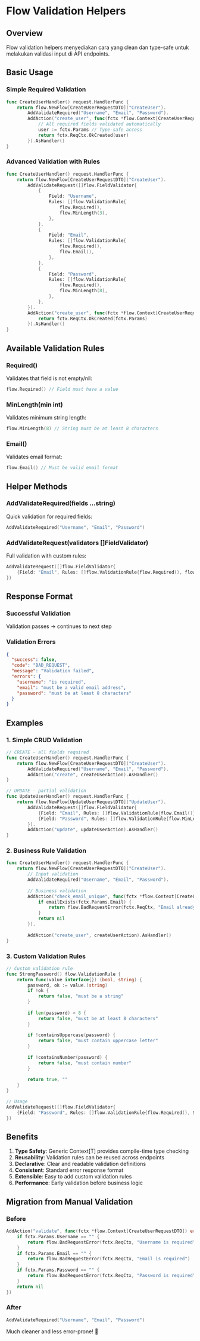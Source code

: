 # Flow Validation Helpers

## Overview

Flow validation helpers menyediakan cara yang clean dan type-safe untuk melakukan validasi input di API endpoints.

## Basic Usage

### Simple Required Validation
```go
func CreateUserHandler() request.HandlerFunc {
	return flow.NewFlow[CreateUserRequestDTO]("CreateUser").
		AddValidateRequired("Username", "Email", "Password").
		AddAction("create_user", func(fctx *flow.Context[CreateUserRequestDTO]) error {
			// All required fields validated automatically
			user := fctx.Params // Type-safe access
			return fctx.ReqCtx.OkCreated(user)
		}).AsHandler()
}
```

### Advanced Validation with Rules
```go
func CreateUserHandler() request.HandlerFunc {
	return flow.NewFlow[CreateUserRequestDTO]("CreateUser").
		AddValidateRequest([]flow.FieldValidator{
			{
				Field: "Username", 
				Rules: []flow.ValidationRule{
					flow.Required(),
					flow.MinLength(3),
				},
			},
			{
				Field: "Email", 
				Rules: []flow.ValidationRule{
					flow.Required(),
					flow.Email(),
				},
			},
			{
				Field: "Password", 
				Rules: []flow.ValidationRule{
					flow.Required(),
					flow.MinLength(8),
				},
			},
		}).
		AddAction("create_user", func(fctx *flow.Context[CreateUserRequestDTO]) error {
			return fctx.ReqCtx.OkCreated(fctx.Params)
		}).AsHandler()
}
```

## Available Validation Rules

### Required()
Validates that field is not empty/nil:
```go
flow.Required() // Field must have a value
```

### MinLength(min int)
Validates minimum string length:
```go
flow.MinLength(8) // String must be at least 8 characters
```

### Email()
Validates email format:
```go
flow.Email() // Must be valid email format
```

## Helper Methods

### AddValidateRequired(fields ...string)
Quick validation for required fields:
```go
AddValidateRequired("Username", "Email", "Password")
```

### AddValidateRequest(validators []FieldValidator)
Full validation with custom rules:
```go
AddValidateRequest([]flow.FieldValidator{
	{Field: "Email", Rules: []flow.ValidationRule{flow.Required(), flow.Email()}},
})
```

## Response Format

### Successful Validation
Validation passes → continues to next step

### Validation Errors
```json
{
  "success": false,
  "code": "BAD_REQUEST",
  "message": "Validation failed",
  "errors": {
    "username": "is required",
    "email": "must be a valid email address",
    "password": "must be at least 8 characters"
  }
}
```

## Examples

### 1. Simple CRUD Validation
```go
// CREATE - all fields required
func CreateUserHandler() request.HandlerFunc {
	return flow.NewFlow[CreateUserRequestDTO]("CreateUser").
		AddValidateRequired("Username", "Email", "Password").
		AddAction("create", createUserAction).AsHandler()
}

// UPDATE - partial validation  
func UpdateUserHandler() request.HandlerFunc {
	return flow.NewFlow[UpdateUserRequestDTO]("UpdateUser").
		AddValidateRequest([]flow.FieldValidator{
			{Field: "Email", Rules: []flow.ValidationRule{flow.Email()}},
			{Field: "Password", Rules: []flow.ValidationRule{flow.MinLength(8)}},
		}).
		AddAction("update", updateUserAction).AsHandler()
}
```

### 2. Business Rule Validation
```go
func CreateUserHandler() request.HandlerFunc {
	return flow.NewFlow[CreateUserRequestDTO]("CreateUser").
		// Input validation
		AddValidateRequired("Username", "Email", "Password").
		
		// Business validation
		AddAction("check_email_unique", func(fctx *flow.Context[CreateUserRequestDTO]) error {
			if emailExists(fctx.Params.Email) {
				return flow.BadRequestError(fctx.ReqCtx, "Email already exists")
			}
			return nil
		}).
		
		AddAction("create_user", createUserAction).AsHandler()
}
```

### 3. Custom Validation Rules
```go
// Custom validation rule
func StrongPassword() flow.ValidationRule {
	return func(value interface{}) (bool, string) {
		password, ok := value.(string)
		if !ok {
			return false, "must be a string"
		}
		
		if len(password) < 8 {
			return false, "must be at least 8 characters"
		}
		
		if !containsUppercase(password) {
			return false, "must contain uppercase letter"
		}
		
		if !containsNumber(password) {
			return false, "must contain number"
		}
		
		return true, ""
	}
}

// Usage
AddValidateRequest([]flow.FieldValidator{
	{Field: "Password", Rules: []flow.ValidationRule{flow.Required(), StrongPassword()}},
})
```

## Benefits

1. **Type Safety**: Generic Context[T] provides compile-time type checking
2. **Reusability**: Validation rules can be reused across endpoints
3. **Declarative**: Clear and readable validation definitions
4. **Consistent**: Standard error response format
5. **Extensible**: Easy to add custom validation rules
6. **Performance**: Early validation before business logic

## Migration from Manual Validation

### Before
```go
AddAction("validate", func(fctx *flow.Context[CreateUserRequestDTO]) error {
	if fctx.Params.Username == "" {
		return flow.BadRequestError(fctx.ReqCtx, "Username is required")
	}
	if fctx.Params.Email == "" {
		return flow.BadRequestError(fctx.ReqCtx, "Email is required")
	}
	if fctx.Params.Password == "" {
		return flow.BadRequestError(fctx.ReqCtx, "Password is required")
	}
	return nil
})
```

### After
```go
AddValidateRequired("Username", "Email", "Password")
```

Much cleaner and less error-prone! 🎉
